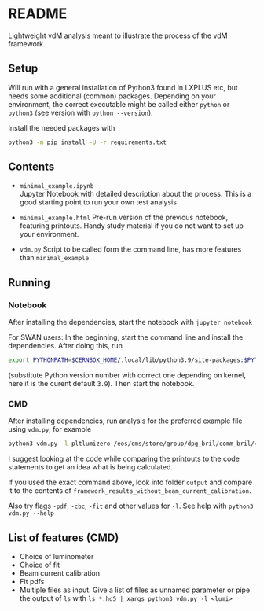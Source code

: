 # README

Lightweight vdM analysis meant to illustrate the process of the vdM framework.

## Setup

Will run with a general installation of Python3 found in LXPLUS etc, but needs some  additional (common) packages. Depending on your environment, the correct executable might be called either `python` or `python3` (see version with `python --version`).

Install the needed packages with

```bash
python3 -m pip install -U -r requirements.txt
```

## Contents

- `minimal_example.ipynb`  
    Jupyter Notebook with detailed description about the process. This is a good starting point to run your own test analysis

- `minimal_example.html`
    Pre-run version of the previous notebook, featuring printouts. Handy study material if you do not want to set up your environment.

- `vdm.py`
    Script to be called form the command line, has more features than `minimal_example`

## Running

### Notebook

After installing the dependencies, start the notebook with `jupyter notebook`

For SWAN users: In the beginning, start the command line and install the dependencies. After doing this, run

```bash
export PYTHONPATH=$CERNBOX_HOME/.local/lib/python3.9/site-packages:$PYTHONPATH
```

(substitute Python version number with correct one depending on kernel, here it is the curent default `3.9`). Then start the notebook.

### CMD

After installing dependencies, run analysis for the preferred example file using `vdm.py`, for example

```bash
python3 vdm.py -l pltlumizero /eos/cms/store/group/dpg_bril/comm_bril/vdmdata/2021/original/7525/7525_2110302352_2110310014.hd5
```

I suggest looking at the code while comparing the printouts to the code statements to get an idea what is being calculated.

If you used the exact command above, look into folder `output` and compare it to the contents of `framework_results_without_beam_current_calibration`.

Also try flags `-pdf`, `-cbc`, `-fit` and other values for `-l`. See help with `python3 vdm.py --help` 

## List of features (CMD)
- Choice of luminometer
- Choice of fit
- Beam current calibration
- Fit pdfs
- Multiple files as input. Give a list of files as unnamed parameter or pipe the output of `ls` with ` ls *.hd5 | xargs python3 vdm.py -l <lumi> `
